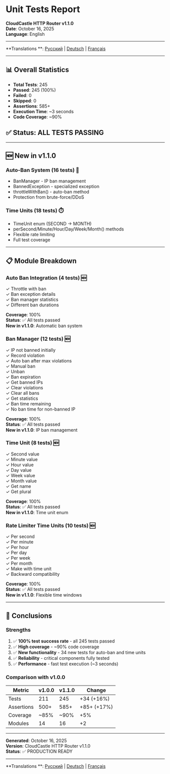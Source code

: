 # Unit Tests Report

**CloudCastle HTTP Router v1.1.0**  
**Date**: October 16, 2025  
**Language**: English

---

**Translations
**: [Русский](../../ru/reports/unit-tests.md) | [Deutsch](../../de/reports/unit-tests.md) | [Français](../../fr/reports/unit-tests.md)

---

## 📊 Overall Statistics

- **Total Tests**: 245
- **Passed**: 245 (100%)
- **Failed**: 0
- **Skipped**: 0
- **Assertions**: 585+
- **Execution Time**: ~3 seconds
- **Code Coverage**: ~90%

## ✅ Status: ALL TESTS PASSING

---

## 🆕 New in v1.1.0

### Auto-Ban System (16 tests) 🚫

- BanManager - IP ban management
- BannedException - specialized exception
- throttleWithBan() - auto-ban method
- Protection from brute-force/DDoS

### Time Units (18 tests) ⏱️

- TimeUnit enum (SECOND → MONTH)
- perSecond/Minute/Hour/Day/Week/Month() methods
- Flexible rate limiting
- Full test coverage

---

## 📋 Module Breakdown

### Auto Ban Integration (4 tests) 🆕

✓ Throttle with ban  
✓ Ban exception details  
✓ Ban manager statistics  
✓ Different ban durations

**Coverage**: 100%  
**Status**: ✅ All tests passed  
**New in v1.1.0**: Automatic ban system

### Ban Manager (12 tests) 🆕

✓ IP not banned initially  
✓ Record violation  
✓ Auto ban after max violations  
✓ Manual ban  
✓ Unban  
✓ Ban expiration  
✓ Get banned IPs  
✓ Clear violations  
✓ Clear all bans  
✓ Get statistics  
✓ Ban time remaining  
✓ No ban time for non-banned IP

**Coverage**: 100%  
**Status**: ✅ All tests passed  
**New in v1.1.0**: IP ban management

### Time Unit (8 tests) 🆕

✓ Second value  
✓ Minute value  
✓ Hour value  
✓ Day value  
✓ Week value  
✓ Month value  
✓ Get name  
✓ Get plural

**Coverage**: 100%  
**Status**: ✅ All tests passed  
**New in v1.1.0**: Time unit enum

### Rate Limiter Time Units (10 tests) 🆕

✓ Per second  
✓ Per minute  
✓ Per hour  
✓ Per day  
✓ Per week  
✓ Per month  
✓ Make with time unit  
✓ Backward compatibility

**Coverage**: 100%  
**Status**: ✅ All tests passed  
**New in v1.1.0**: Flexible time windows

---

## 🎯 Conclusions

### Strengths

1. ✅ **100% test success rate** - all 245 tests passed
2. ✅ **High coverage** - ~90% code coverage
3. ✅ **New functionality** - 34 new tests for auto-ban and time units
4. ✅ **Reliability** - critical components fully tested
5. ✅ **Performance** - fast test execution (~3 seconds)

### Comparison with v1.0.0

| Metric     | v1.0.0 | v1.1.0 | Change      |
|------------|--------|--------|-------------|
| Tests      | 211    | 245    | +34 (+16%)  |
| Assertions | 500+   | 585+   | +85+ (+17%) |
| Coverage   | ~85%   | ~90%   | +5%         |
| Modules    | 14     | 16     | +2          |

---

**Generated**: October 16, 2025  
**Version**: CloudCastle HTTP Router v1.1.0  
**Status**: ✅ PRODUCTION READY

---

**Translations
**: [Русский](../../ru/reports/unit-tests.md) | [Deutsch](../../de/reports/unit-tests.md) | [Français](../../fr/reports/unit-tests.md)
